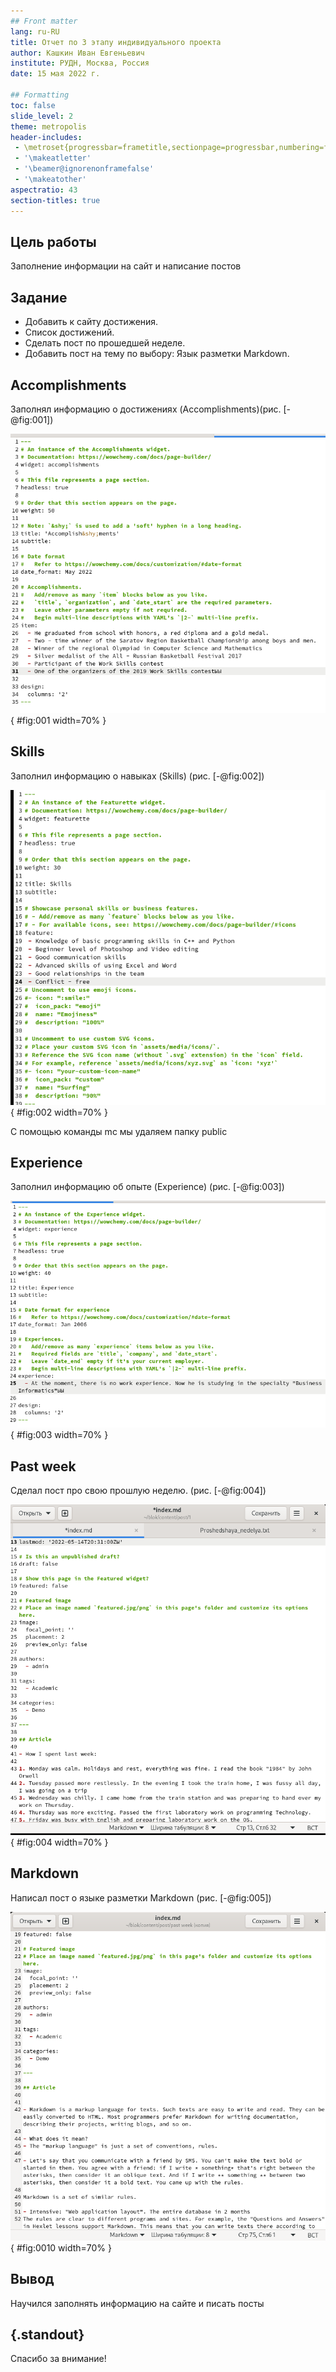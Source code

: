 ```yaml
---
## Front matter
lang: ru-RU
title: Отчет по 3 этапу индивидуального проекта
author: Кашкин Иван Евгеньевич
institute: РУДН, Москва, Россия
date: 15 мая 2022 г.

## Formatting
toc: false
slide_level: 2
theme: metropolis
header-includes: 
 - \metroset{progressbar=frametitle,sectionpage=progressbar,numbering=fraction}
 - '\makeatletter'
 - '\beamer@ignorenonframefalse'
 - '\makeatother'
aspectratio: 43
section-titles: true
---
```


## Цель работы 

Заполнение информации на сайт и написание постов
## Задание

- Добавить к сайту достижения.
- Список достижений.
- Сделать пост по прошедшей неделе.
- Добавить пост на тему по выбору: Язык разметки Markdown.


## Accomplishments

Заполнял информацию о достижениях (Accomplishments)(рис. [-@fig:001])

![Accomplishments](image/1.png){ #fig:001 width=70% }


## Skills

Заполнил информацию о навыках (Skills) (рис. [-@fig:002]) 
  
![Skills](image/2.png){ #fig:002 width=70% }

С помощью команды mc мы удаляем папку public

## Experience
  
 Заполнил информацию об опыте (Experience) (рис. [-@fig:003]) 

![Experience](image/3.png){ #fig:003 width=70% }

## Past week
  
Сделал пост про свою прошлую неделю. (рис. [-@fig:004])

![Past week](image/4.png){ #fig:004 width=70% }

## Markdown

 Написал пост о языке разметки Markdown (рис. [-@fig:005])

![Markdown ](image/5.png){ #fig:0010 width=70% }


## Вывод

Научился заполнять информацию на сайте и писать посты

## {.standout}

Спасибо за внимание!
